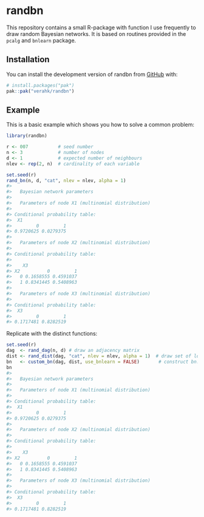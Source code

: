 
<!-- README.md is generated from README.Rmd. Please edit that file -->

# randbn

<!-- badges: start -->

<!-- badges: end -->

This repository contains a small R-package with function I use
frequently to draw random Bayesian networks. It is based on routines
provided in the `pcalg` and `bnlearn` package.

## Installation

You can install the development version of randbn from
[GitHub](https://github.com/) with:

``` r
# install.packages("pak")
pak::pak("verahk/randbn")
```

## Example

This is a basic example which shows you how to solve a common problem:

``` r
library(randbn)

r <- 007           # seed number
n <- 3             # number of nodes
d <- 1             # expected number of neighbours
nlev <- rep(2, n)  # cardinality of each variable

set.seed(r)
rand_bn(n, d, "cat", nlev = nlev, alpha = 1)
#> 
#>   Bayesian network parameters
#> 
#>   Parameters of node X1 (multinomial distribution)
#> 
#> Conditional probability table:
#>  X1
#>         0         1 
#> 0.9720625 0.0279375 
#> 
#>   Parameters of node X2 (multinomial distribution)
#> 
#> Conditional probability table:
#>  
#>    X3
#> X2          0         1
#>   0 0.1658555 0.4591037
#>   1 0.8341445 0.5408963
#> 
#>   Parameters of node X3 (multinomial distribution)
#> 
#> Conditional probability table:
#>  X3
#>         0         1 
#> 0.1717481 0.8282519
```

Replicate with the distinct functions:

``` r
set.seed(r)
dag  <- rand_dag(n, d) # draw an adjacency matrix 
dist <- rand_dist(dag, "cat", nlev = nlev, alpha = 1)  # draw set of local dist
bn   <- custom_bn(dag, dist, use_bnlearn = FALSE)       # construct bn.fit() object
bn
#> 
#>   Bayesian network parameters
#> 
#>   Parameters of node X1 (multinomial distribution)
#> 
#> Conditional probability table:
#>  X1
#>         0         1 
#> 0.9720625 0.0279375 
#> 
#>   Parameters of node X2 (multinomial distribution)
#> 
#> Conditional probability table:
#>  
#>    X3
#> X2          0         1
#>   0 0.1658555 0.4591037
#>   1 0.8341445 0.5408963
#> 
#>   Parameters of node X3 (multinomial distribution)
#> 
#> Conditional probability table:
#>  X3
#>         0         1 
#> 0.1717481 0.8282519
```
